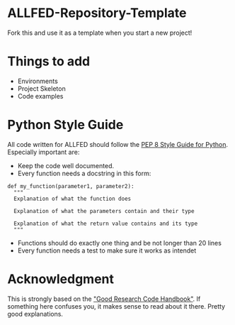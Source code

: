 # ALLFED-Repository-Template
Fork this and use it as a template when you start a new project!

# Things to add
* Environments
* Project Skeleton
* Code examples


# Python Style Guide
All code written for ALLFED should follow the [PEP 8 Style Guide for Python](https://peps.python.org/pep-0008/). Especially important are:
* Keep the code well documented. 
* Every function needs a docstring in this form:
```
def my_function(parameter1, parameter2):
  """
  Explanation of what the function does
  
  Explanation of what the parameters contain and their type
  
  Explanation of what the return value contains and its type
  """
```
* Functions should do exactly one thing and be not longer than 20 lines
* Every function needs a test to make sure it works as intendet
  
  



# Acknowledgment
This is strongly based on the ["Good Research Code Handbook"](https://goodresearch.dev/index.html). If something here confuses you, it makes sense to read about it there. Pretty good explanations. 
